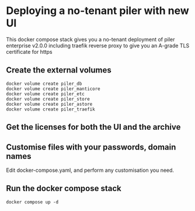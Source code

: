 # Deploying a no-tenant piler with new UI

This docker compose stack gives you a no-tenant deployment of piler enterprise v2.0.0
including traefik reverse proxy to give you an A-grade TLS certificate for https

## Create the external volumes

```
docker volume create piler_db
docker volume create piler_manticore
docker volume create piler_etc
docker volume create piler_store
docker volume create piler_astore
docker volume create piler_traefik
```

## Get the licenses for both the UI and the archive

## Customise files with your passwords, domain names

Edit docker-compose.yaml, and perform any customisation you need.

## Run the docker compose stack

```
docker compose up -d
```
